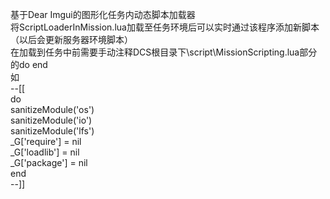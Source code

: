 基于Dear Imgui的图形化任务内动态脚本加载器  
将ScriptLoaderInMission.lua加载至任务环境后可以实时通过该程序添加新脚本（以后会更新服务器环境脚本）  
在加载到任务中前需要手动注释DCS根目录下\script\MissionScripting.lua部分的do end  
如  
--[[  
do  
	sanitizeModule('os')  
	sanitizeModule('io')  
	sanitizeModule('lfs')  
	_G['require'] = nil  
	_G['loadlib'] = nil  
	_G['package'] = nil  
end  
--]]  
